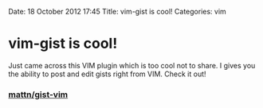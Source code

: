Date: 18 October 2012 17:45
Title: vim-gist is cool!
Categories: vim

# vim-gist is cool!

Just came across this VIM plugin which is too cool not to share. I gives you the ability to post and edit gists right from VIM. Check it out!

### [mattn/gist-vim](https://github.com/mattn/gist-vim)

